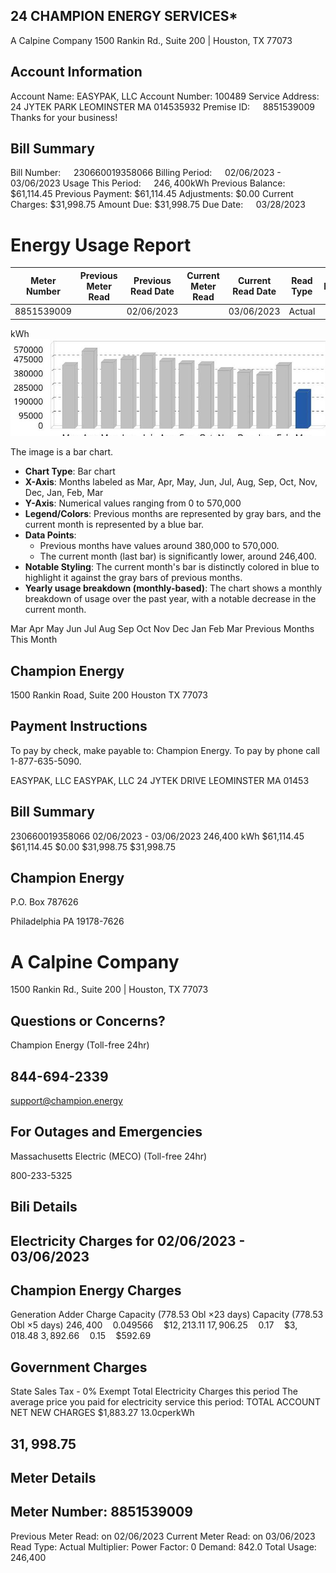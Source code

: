 ## 24 CHAMPION ENERGY SERVICES*

A Calpine Company
1500 Rankin Rd., Suite 200 | Houston, TX 77073

## Account Information

Account Name: EASYPAK, LLC
Account Number: 100489
Service Address: 24 JYTEK PARK
LEOMINSTER MA 014535932
Premise ID: $\quad 8851539009$
Thanks for your business!

## Bill Summary

Bill Number: $\quad 230660019358066$
Billing Period: $\quad 02 / 06 / 2023$ - 03/06/2023
Usage This Period: $\quad 246,400 \mathrm{kWh}$
Previous Balance: \$61,114.45
Previous Payment: \$61,114.45
Adjustments: \$0.00
Current Charges: \$31,998.75
Amount Due: \$31,998.75
Due Date: $\quad 03 / 28 / 2023$

# Energy Usage Report 

| Meter Number | Previous Meter Read | Previous Read Date | Current Meter <br> Read | Current Read Date | Read Type | Multiplier | Total Usage | Demand | Power Factor |
| :--: | :--: | :--: | :--: | :--: | :--: | :--: | :--: | :--: | :--: |
| 8851539009 |  | 02/06/2023 |  | 03/06/2023 | Actual |  | 246,400 | 842.0 | 0 |

kWh
![](images/img-0.jpeg)

The image is a bar chart.

- **Chart Type**: Bar chart
- **X-Axis**: Months labeled as Mar, Apr, May, Jun, Jul, Aug, Sep, Oct, Nov, Dec, Jan, Feb, Mar
- **Y-Axis**: Numerical values ranging from 0 to 570,000
- **Legend/Colors**: Previous months are represented by gray bars, and the current month is represented by a blue bar.
- **Data Points**: 
  - Previous months have values around 380,000 to 570,000.
  - The current month (last bar) is significantly lower, around 246,400.
- **Notable Styling**: The current month's bar is distinctly colored in blue to highlight it against the gray bars of previous months.
- **Yearly usage breakdown (monthly-based)**: The chart shows a monthly breakdown of usage over the past year, with a notable decrease in the current month.

Mar Apr May Jun Jul Aug Sep Oct Nov Dec Jan Feb Mar
Previous Months
This Month

## Champion Energy

1500 Rankin Road, Suite 200
Houston TX 77073

## Payment Instructions

To pay by check, make payable to: Champion Energy. To pay by phone call 1-877-635-5090.

EASYPAK, LLC
EASYPAK, LLC
24 JYTEK DRIVE
LEOMINSTER MA 01453

## Bill Summary

230660019358066
02/06/2023 - 03/06/2023
246,400 kWh
\$61,114.45
\$61,114.45
$\$ 0.00$
\$31,998.75
\$31,998.75

## Champion Energy

P.O. Box 787626

Philadelphia PA 19178-7626

# A Calpine Company 

1500 Rankin Rd., Suite 200 | Houston, TX 77073

## Questions or Concerns?

Champion Energy (Toll-free 24hr)

## 844-694-2339

support@champion.energy

## For Outages and Emergencies

Massachusetts Electric (MECO) (Toll-free 24hr)

800-233-5325

## Bili Details

## Electricity Charges for 02/06/2023 - 03/06/2023

## Champion Energy Charges

Generation
Adder Charge
Capacity (778.53 Obl $\times 23$ days)
Capacity (778.53 Obl $\times 5$ days)
$246,400 \quad 0.049566 \quad \$ 12,213.11$
$17,906.25 \quad 0.17 \quad \$ 3,018.48$
$3,892.66 \quad 0.15 \quad \$ 592.69$

## Government Charges

State Sales Tax - 0\% Exempt
Total Electricity Charges this period
The average price you paid for electricity service this period:
TOTAL ACCOUNT NET NEW CHARGES
\$1,883.27
$13.0 \mathrm{cper} \mathrm{kWh}$

## $31,998.75$

## Meter Details

## Meter Number: 8851539009

Previous Meter Read: on 02/06/2023
Current Meter Read: on 03/06/2023
Read Type: Actual Multiplier:
Power Factor: 0 Demand: 842.0
Total Usage: 246,400

